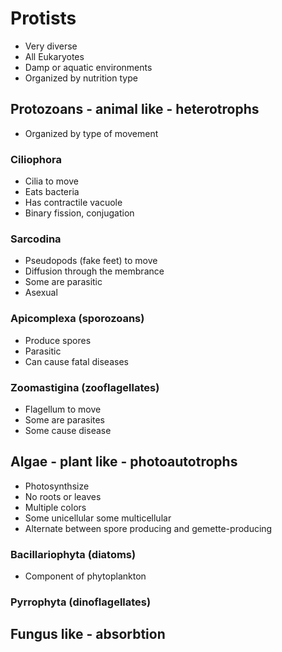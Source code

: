 # Protists
- Very diverse
- All Eukaryotes
- Damp or aquatic environments
- Organized by nutrition type

## Protozoans - animal like - heterotrophs

- Organized by type of movement

### Ciliophora
- Cilia to move
- Eats bacteria
- Has contractile vacuole
- Binary fission, conjugation

### Sarcodina
- Pseudopods (fake feet) to move
- Diffusion through the membrance
- Some are parasitic
- Asexual

### Apicomplexa (sporozoans)
- Produce spores
- Parasitic
- Can cause fatal diseases

### Zoomastigina (zooflagellates)
- Flagellum to move
- Some are parasites
- Some cause disease

## Algae - plant like - photoautotrophs
- Photosynthsize
- No roots or leaves
- Multiple colors
- Some unicellular some multicellular
- Alternate between spore producing and gemette-producing

### Bacillariophyta (diatoms)
- Component of phytoplankton

### Pyrrophyta (dinoflagellates)

## Fungus like - absorbtion